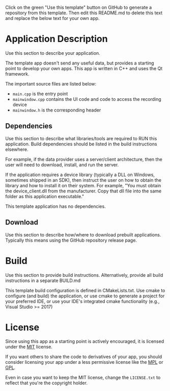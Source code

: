 Click on the green "Use this template" button on GitHub to generate a repository from this template.
Then edit this README.md to delete this text and replace the below text for your own app.

# Application Description

Use this section to describe your application.

The template app doesn't send any useful data, but provides a starting point to develop your own apps. 
This app is written in C++ and uses the Qt framework.

The important source files are listed below:

- `main.cpp` is the entry point
- `mainwindow.cpp` contains the UI code and code to access the recording device
- `mainwindow.h` is the corresponding header

## Dependencies

Use this section to describe what libraries/tools are required to RUN this application.
Build dependencies should be listed in the build instructions elsewhere.

For example, if the data provider uses a server/client architecture,
then the user will need to download, install, and run the server.

If the application requires a device library (typically a DLL on Windows, sometimes shipped in an SDK),
then instruct the user on how to obtain the library and how to install it on their system.
For example, "You must obtain the device_client.dll from the manufacturer. Copy that dll file into the
same folder as this application executable."

This template application has no dependencies.

## Download

Use this section to describe how/where to download prebuilt applications.
Typically this means using the GitHub repository release page.

# Build

Use this section to provide build instructions.
Alternatively, provide all build instructions in a separate BUILD.md

This template build configuration is defined in CMakeLists.txt.
Use cmake to configure (and build) the application,
or use cmake to generate a project for your preferred IDE,
or use your IDE's integrated cmake functionality (e.g., Visual Studio >= 2017)

# License

Since using this app as a starting point is actively encouraged, it is licensed
under the [MIT](https://choosealicense.com/licenses/mit/) license.

If you want others to share the code to derivatives of your app, you should
consider licensing your app under a less permissive license like the
[MPL](https://choosealicense.com/licenses/mpl-2.0/) or
[GPL](https://choosealicense.com/licenses/gpl-3.0/).

Even in case you want to keep the MIT license, change the `LICENSE.txt` to
reflect that you're the copyright holder.

